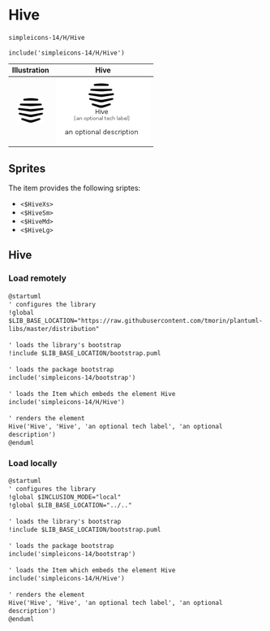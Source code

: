 # Hive


```text
simpleicons-14/H/Hive
```

```text
include('simpleicons-14/H/Hive')
```



| Illustration | Hive |
| :---: | :---: |
| ![illustration for Illustration](../../simpleicons-14/H/Hive.png) | ![illustration for Hive](../../simpleicons-14/H/Hive.Local.png) |



## Sprites
The item provides the following sriptes:

- `<$HiveXs>`
- `<$HiveSm>`
- `<$HiveMd>`
- `<$HiveLg>`





## Hive

### Load remotely
```plantuml
@startuml
' configures the library
!global $LIB_BASE_LOCATION="https://raw.githubusercontent.com/tmorin/plantuml-libs/master/distribution"

' loads the library's bootstrap
!include $LIB_BASE_LOCATION/bootstrap.puml

' loads the package bootstrap
include('simpleicons-14/bootstrap')

' loads the Item which embeds the element Hive
include('simpleicons-14/H/Hive')

' renders the element
Hive('Hive', 'Hive', 'an optional tech label', 'an optional description')
@enduml
```

### Load locally
```plantuml
@startuml
' configures the library
!global $INCLUSION_MODE="local"
!global $LIB_BASE_LOCATION="../.."

' loads the library's bootstrap
!include $LIB_BASE_LOCATION/bootstrap.puml

' loads the package bootstrap
include('simpleicons-14/bootstrap')

' loads the Item which embeds the element Hive
include('simpleicons-14/H/Hive')

' renders the element
Hive('Hive', 'Hive', 'an optional tech label', 'an optional description')
@enduml
```

